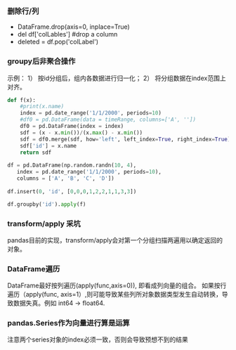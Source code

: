 ### 删除行/列
* DataFrame.drop(axis=0, inplace=True) 
* del df['colLables']   #drop a column
* deleted = df.pop('colLabel')

### groupy后非聚合操作
示例：
1） 按id分组后，组内各数据进行归一化；
2） 将分组数据在index范围上对齐。

```python
def f(x):
    #print(x.name)
    index = pd.date_range('1/1/2000', periods=10)
    #df0 = pd.DataFrame(data = timeRange, columns=['A', ''])
    df0 = pd.DataFrame(index = index)
    sdf = (x - x.min())/(x.max() - x.min())
    sdf = df0.merge(sdf, how='left', left_index=True, right_index=True)
    sdf['id'] = x.name
    return sdf
    
df = pd.DataFrame(np.random.randn(10, 4),
   index = pd.date_range('1/1/2000', periods=10),
   columns = ['A', 'B', 'C', 'D'])
   
df.insert(0, 'id', [0,0,0,1,2,2,1,1,3,3])

df.groupby('id').apply(f)

```

### transform/apply 采坑
pandas目前的实现，transform/apply会对第一个分组扫描两遍用以确定返回的对象。

### DataFrame遍历
DataFrame最好按列遍历(apply(func,axis=0)), 即看成列向量的组合。
如果按行遍历（apply(func, axis=1）,则可能导致某些列所对象数据类型发生自动转换，导致数据失真。例如 int64 -> float64.

### pandas.Series作为向量进行算是运算
注意两个series对象的index必须一致，否则会导致预想不到的结果


